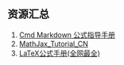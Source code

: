 ## 资源汇总
1. [Cmd Markdown 公式指导手册](https://www.zybuluo.com/codeep/note/163962)
2. [MathJax_Tutorial_CN](https://1024th.github.io/MathJax_Tutorial_CN/#/?id=mathjax_tutorial_cn)
3. [LaTeX公式手册(全网最全)](https://www.cnblogs.com/1024th/p/11623258.html)
